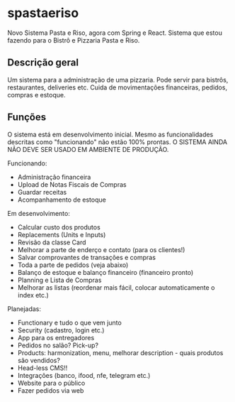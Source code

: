 # spastaeriso

Novo Sistema Pasta e Riso, agora com Spring e React. Sistema que estou fazendo para o Bistrô e Pizzaria Pasta e Riso.

## Descrição geral

Um sistema para a administração de uma pizzaria. Pode servir para bistrôs, restaurantes, deliveries etc. Cuida de movimentações financeiras, pedidos, compras e estoque.

## Funções

O sistema está em desenvolvimento inicial. Mesmo as funcionalidades descritas como "funcionando" não estão 100% prontas. O SISTEMA AINDA NÃO DEVE SER USADO EM AMBIENTE DE PRODUÇÃO.

Funcionando:
 - Administração financeira
 - Upload de Notas Fiscais de Compras
 - Guardar receitas
 - Acompanhamento de estoque

Em desenvolvimento:
 - Calcular custo dos produtos
 - Replacements (Units e Inputs)
 - Revisão da classe Card 
 - Melhorar a parte de enderço e contato (para os clientes!)
 - Salvar comprovantes de transações e compras
 - Toda a parte de pedidos (veja abaixo)
 - Balanço de estoque e balanço financeiro (financeiro pronto)
 - Planning e Lista de Compras
 - Melhorar as listas (reordenar mais fácil, colocar automaticamente o index etc.)

Planejadas:
 - Functionary e tudo o que vem junto
 - Security (cadastro, login etc.)
 - App para os entregadores
 - Pedidos no salão? Pick-up?
 - Products: harmonization, menu, melhorar description - quais produtos são vendidos?
 - Head-less CMS!!
 - Integrações (banco, ifood, nfe, telegram etc.)
 - Website para o público
 - Fazer pedidos via web
